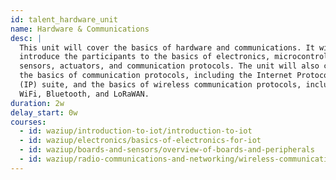 ```yaml
---
id: talent_hardware_unit
name: Hardware & Communications
desc: |
  This unit will cover the basics of hardware and communications. It will
  introduce the participants to the basics of electronics, microcontrollers,
  sensors, actuators, and communication protocols. The unit will also cover
  the basics of communication protocols, including the Internet Protocol
  (IP) suite, and the basics of wireless communication protocols, including
  WiFi, Bluetooth, and LoRaWAN.
duration: 2w
delay_start: 0w
courses:
  - id: waziup/introduction-to-iot/introduction-to-iot
  - id: waziup/electronics/basics-of-electronics-for-iot
  - id: waziup/boards-and-sensors/overview-of-boards-and-peripherals
  - id: waziup/radio-communications-and-networking/wireless-communication-essentials
---
```

